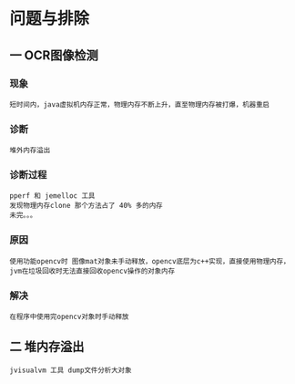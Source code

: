 # 问题与排除

## 一 OCR图像检测
### 现象
	短时间内，java虚拟机内存正常，物理内存不断上升，直至物理内存被打爆，机器重启
### 诊断
	堆外内存溢出
### 诊断过程
	pperf 和 jemelloc 工具
    发现物理内存clone 那个方法占了 40% 多的内存
	未完。。。
### 原因
	使用功能opencv时 图像mat对象未手动释放，opencv底层为c++实现，直接使用物理内存，jvm在垃圾回收时无法直接回收opencv操作的对象内存
### 解决
	在程序中使用完opencv对象时手动释放

## 二 堆内存溢出
	jvisualvm 工具 dump文件分析大对象